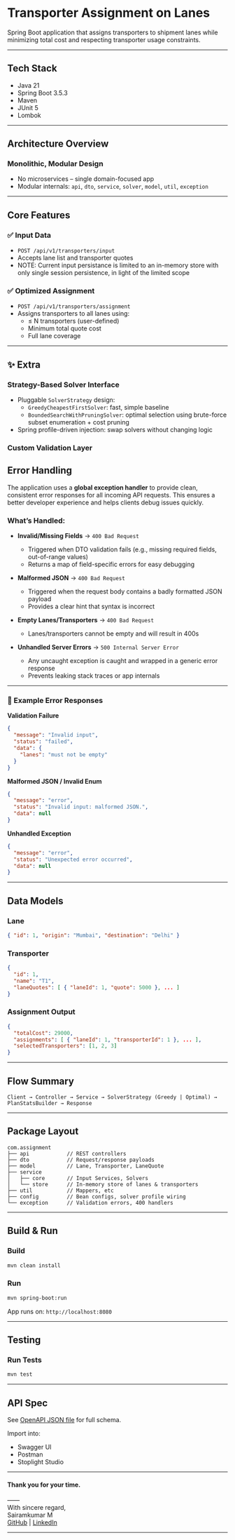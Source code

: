 # Transporter Assignment on Lanes

Spring Boot application that assigns transporters to shipment lanes while minimizing total cost and respecting transporter usage constraints.

---

## Tech Stack
- Java 21
- Spring Boot 3.5.3
- Maven
- JUnit 5
- Lombok

---

## Architecture Overview

### Monolithic, Modular Design
- No microservices – single domain-focused app
- Modular internals: `api`, `dto`, `service`, `solver`, `model`, `util`, `exception`

---

## Core Features

### ✅ Input Data
- `POST /api/v1/transporters/input`
- Accepts lane list and transporter quotes
- NOTE: Current input persistance is limited to an in-memory store with only single session persistence, in light of the limited scope
  

### ✅ Optimized Assignment
- `POST /api/v1/transporters/assignment`
- Assigns transporters to all lanes using:
  - ≤ N transporters (user-defined)
  - Minimum total quote cost
  - Full lane coverage

---

## ✨ Extra

### Strategy-Based Solver Interface
- Pluggable `SolverStrategy` design:
  - `GreedyCheapestFirstSolver`: fast, simple baseline
  - `BoundedSearchWithPruningSolver`: optimal selection using brute-force subset enumeration + cost pruning
- Spring profile-driven injection: swap solvers without changing logic


### Custom Validation Layer

## Error Handling

The application uses a **global exception handler** to provide clean, consistent error responses for all incoming API requests. This ensures a better developer experience and helps clients debug issues quickly.

### What’s Handled:

* **Invalid/Missing Fields** → `400 Bad Request`

  * Triggered when DTO validation fails (e.g., missing required fields, out-of-range values)
  * Returns a map of field-specific errors for easy debugging
* **Malformed JSON** → `400 Bad Request`

  * Triggered when the request body contains a badly formatted JSON payload
  * Provides a clear hint that syntax is incorrect
* **Empty Lanes/Transporters** → `400 Bad Request`
  * Lanes/transporters cannot be empty and will result in 400s

* **Unhandled Server Errors** → `500 Internal Server Error`

  * Any uncaught exception is caught and wrapped in a generic error response
  * Prevents leaking stack traces or app internals

---

### 🧪 Example Error Responses

**Validation Failure**

```json
{
  "message": "Invalid input",
  "status": "failed",
  "data": {
    "lanes": "must not be empty"
  }
}
```

**Malformed JSON / Invalid Enum**

```json
{
  "message": "error",
  "status": "Invalid input: malformed JSON.",
  "data": null
}
```

**Unhandled Exception**

```json
{
  "message": "error",
  "status": "Unexpected error occurred",
  "data": null
}
```
---

## Data Models

### Lane
```json
{ "id": 1, "origin": "Mumbai", "destination": "Delhi" }
```

### Transporter
```json
{
  "id": 1,
  "name": "T1",
  "laneQuotes": [ { "laneId": 1, "quote": 5000 }, ... ]
}
```

### Assignment Output
```json
{
  "totalCost": 29000,
  "assignments": [ { "laneId": 1, "transporterId": 1 }, ... ],
  "selectedTransporters": [1, 2, 3]
}
```

---

## Flow Summary
```
Client → Controller → Service → SolverStrategy (Greedy | Optimal) → PlanStatsBuilder → Response
```

---

## Package Layout
```
com.assignment
├── api            // REST controllers
├── dto            // Request/response payloads
├── model          // Lane, Transporter, LaneQuote
├── service
│   ├── core       // Input Services, Solvers
│   └── store      // In-memory store of lanes & transporters
├── util           // Mappers, etc
├── config         // Bean configs, solver profile wiring
└── exception      // Validation errors, 400 handlers
```

---

##  Build & Run
### Build
```bash
mvn clean install
```

### Run
```bash
mvn spring-boot:run
```

App runs on: `http://localhost:8080`

---

## Testing
### Run Tests
```bash
mvn test
```

---

## API Spec
See [OpenAPI JSON file](./transporter-lane-openapi.json) for full schema.

Import into:
- Swagger UI
- Postman
- Stoplight Studio

---


#### Thank you for your time.
——<br>
With sincere regard,<br>
Sairamkumar M<br>
[GitHub](https://github.com/sairamkumarm) | [LinkedIn](https://www.linkedin.com/in/sairamkumarm/)

---

